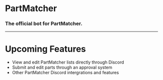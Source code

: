 # PartMatcher

### The official bot for PartMatcher.

---

# Upcoming Features

- View and edit PartMatcher lists directly through Discord
- Submit and edit parts through an approval system
- Other PartMatcher Discord intergrations and features